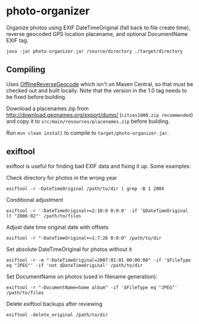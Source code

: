 # photo-organizer

Organize photos using EXIF DateTimeOriginal (fall back to file create time), reverse geocoded GPS location placename,
and optional DocumentName EXIF tag.

```shell
java -jar photo-organizer.jar /source/directory ./target/directory
```

## Compiling

Uses [OfflineReverseGeocode](https://github.com/AReallyGoodName/OfflineReverseGeocode) which isn't on Maven Central,
so that must be checked out and built locally. Note that the version in the 1.0 tag needs to be fixed before building.

Download a placenames zip from http://download.geonames.org/export/dump/ (`cities1000.zip recommended`)
and copy it to `src/main/resources/placenames.zip` before building.

Run `mvn clean install` to compile to `target/photo-organizer.jar`.

## exiftool

exiftool is useful for finding bad EXIF data and fixing it up. Some examples:

Check directory for photos in the wrong year
```shell
exiftool -r -DateTimeOriginal /path/to/dir | grep -B 1 2004
```

Conditional adjustment
```shell
exiftool -r '-DateTimeOriginal+=2:10:0 0:0:0' -if '$DateTimeOriginal lt "2006:02"' /path/to/files
```

Adjust date time original date with offsets
```shell
exiftool -r "-DateTimeOriginal+=1:7:26 0:0:0" /path/to/dir
```

Set absolute DateTimeOriginal for photos without it
```shell
exiftool -r -m "-DateTimeOriginal=2007:01:01 00:00:00" -if '$FileType eq "JPEG"' -if 'not $DateTimeOriginal' /path/to/dir
```

Set DocumentName on photos (used in filename generation):
```shell
exiftool -r "-DocumentName=Some album" -if '$FileType eq "JPEG"' /path/to/files
```

Delete exiftool backups after reviewing
```shell
exiftool -delete_original /path/to/dir
```
